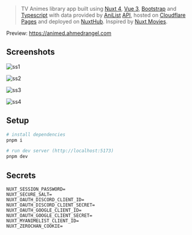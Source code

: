 > TV Animes library app built using [Nuxt 4](https://github.com/nuxt/nuxt), [Vue 3](https://github.com/vuejs/core), [Bootstrap](https://github.com/twbs/bootstrap) and [Typescript](https://github.com/microsoft/TypeScript) with data provided by [AniList](https://anilist.co) [API](https://docs.anilist.co), hosted on [Cloudflare Pages](https://pages.cloudflare.com) and deployed on [NuxtHub](https://hub.nuxt.com). Inspired by [Nuxt Movies](https://github.com/nuxt/movies).

Preview: https://animed.ahmedrangel.com

## Screenshots
![ss1](https://animed.ahmedrangel.com/images/screenshots/anime-website.jpg)


![ss2](https://animed.ahmedrangel.com/images/screenshots/anime-website-2.jpg)


![ss3](https://animed.ahmedrangel.com/images/screenshots/anime-website-3.jpg)

![ss4](https://animed.ahmedrangel.com/images/screenshots/anime-website-4.jpg)


## Setup
```sh
# install dependencies
pnpm i

# run dev server (http://localhost:5173)
pnpm dev
```

## Secrets
```
NUXT_SESSION_PASSWORD=
NUXT_SECURE_SALT=
NUXT_OAUTH_DISCORD_CLIENT_ID=
NUXT_OAUTH_DISCORD_CLIENT_SECRET=
NUXT_OAUTH_GOOGLE_CLIENT_ID=
NUXT_OAUTH_GOOGLE_CLIENT_SECRET=
NUXT_MYANIMELIST_CLIENT_ID=
NUXT_ZEROCHAN_COOKIE=
```